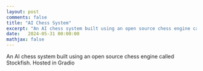 ```yaml
---
layout: post
comments: false
title: "AI Chess System"
excerpt: "An AI chess system built using an open source chess engine called Stockfish. Hosted in Gradio."
date:   2024-05-31 00:00:00
mathjax: false
---
```


An AI chess system built using an open source chess engine called Stockfish. Hosted in Gradio
